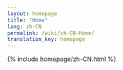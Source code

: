 ```yaml
---
layout: homepage
title: "Home"
lang: zh-CN
permalink: /wiki/zh-CN-Home/
translation_key: homepage
---
```


{% include homepage/zh-CN.html %}
